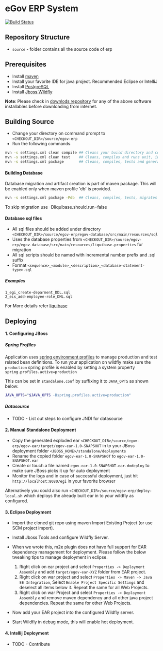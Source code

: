 # eGov ERP System
[![Build Status](http://192.168.1.58:8080/job/Phoenix-Master-Build/badge/icon)](http://192.168.1.58:8080/job/Phoenix-Master-Build/)
## Repository Structure

* `source` - folder contains all the source code of erp

## Prerequisites

* Install [maven](http://maven.apache.org/download.cgi)
* Install your favorite IDE for java project. Recommended Eclipse or IntelliJ
* Install [PostgreSQL](http://www.postgresql.org/download/)
* Install [Jboss Wildfly](http://download.jboss.org/wildfly/8.2.0.Final/wildfly-8.2.0.Final.zip)

__Note__: Please check in [downlods repository](http://192.168.1.3/downloads/) for any of the above software installables before downloading from internet.

## Building Source

* Change your directory on command prompt to `<CHECKOUT_DIR>/source/egov-erp`
* Run the following commands

```bash
mvn -s settings.xml clean compile ## Cleans your build directory and compiles your java code
mvn -s settings.xml clean test    ## Cleans, compiles and runs unit, integration tests
mvn -s settings.xml package       ## Cleans, compiles, tests and generates ear artifact along with jars and wars approproiately
```
#### Building Database

Database migration and artifact creation is part of maven package. This will be enabled only when maven profile 'db' is provided.

```bash
mvn -s settings.xml package -Pdb  ## Cleans, compiles, tests, migrates database and generates ear artifact along with jars and wars approproiately
```

To skip migration use -Dliquibase.should.run=false

#### Database sql files

* All sql files should be added under directory `<CHECKOUT_DIR>/source/egov-erp/egov-database/src/main/resources/sql`
* Uses the database properties from `<CHECKOUT_DIR>/source/egov-erp/egov-database/src/main/resources/liquibase.properties` for migration
* All sql scripts should be named with incremental number prefix and .sql suffix
* Format `<sequence>_<module>_<description>_<database-statement-type>.sql`

##### Examples

```
1_egi_create-deparment_DDL.sql
2_eis_add-employee-role_DML.sql
```

For More details refer [liquibase](http://www.liquibase.org/documentation/index.html)

## Deploying

#### 1. Configuring JBoss

##### Spring Profiles

Application uses [spring environment profiles](http://docs.spring.io/spring/docs/current/spring-framework-reference/html/beans.html#beans-environment) to manage production and test related bean definitions. To run your application on wildfly make sure the `production` spring profile is enabled by setting a system property `spring.profiles.active=production`

This can be set in `standalone.conf` by suffixing it to `JAVA_OPTS` as shown below:

```bash
JAVA_OPTS="$JAVA_OPTS -Dspring.profiles.active=production"
```

##### Datasource

* TODO - List out steps to configure JNDI for datasource

#### 2. Manual Standalone Deployment

* Copy the generated exploded ear `<CHECKOUT_DIR>/source/egov-erp/egov-ear/target/egov-ear-1.0-SNAPSHOT` in to your JBoss deployment folder `<JBOSS_HOME>/standalone/deployments`
* Rename the copied folder `egov-ear-1.0-SNAPSHOT` to `egov-ear-1.0-SNAPSHOT.ear`
* Create or touch a file named `egov-ear-1.0-SNAPSHOT.ear.dodeploy` to make sure JBoss picks it up for auto deployment
* Monitor the logs and in case of successful deployment, just hit `http://localhost:8080/egi` in your favorite browser

Alternatively you could also run `<CHECKOUT_DIR>/source/egov-erp/deploy-local.sh` which deploys the already built ear in to your wildfly as configured.

#### 3. Eclipse Deployment

* Import the cloned git repo using maven Import Existing Project (or use SCM project import).
* Install Jboss Tools and configure Wildfly Server.
* When we wrote this, m2e plugin does not have full support for EAR dependency management for deployment. Please follow the below tweaking tips to manage deployment in eclipse.

    1. Right click on ear project and select `Properties -> Deployment Assembly` and add `target/egov-ear-XYZ` folder from EAR project.
    2. Right click on war project and select `Properties -> Maven -> Java EE Integration`, Select `Enable Project Specific Settings` and deselect all items below it. Repeat the same for all Web Projects.
    3. Right click on war Project and select `Properties -> Deployment Assembly` and remove maven dependency and all other java project dependencies. Repeat the same for other Web Projects.

* Now add your EAR project into the configured Wildfly server.
* Start Wildfly in debug mode, this will enable hot deployment.

#### 4. Intellij Deployment

* TODO - Contribute
